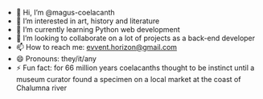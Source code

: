- 👋 Hi, I’m @magus-coelacanth
- 👀 I’m interested in art, history and literature
- 🌱 I’m currently learning Python web development
- 💞️ I’m looking to collaborate on a lot of projects as a back-end developer
- 📫 How to reach me: evvent.horizon@gmail.com
- 😄 Pronouns: they/it/any
- ⚡ Fun fact: for 66 million years coelacanths thought to be instinct until a museum curator found a specimen on a local market at the coast of Chalumna river
